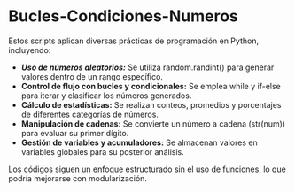# Bucles-Condiciones-Numeros


Estos scripts aplican diversas prácticas de programación en Python, incluyendo:

+ **_Uso de números aleatorios:_** Se utiliza random.randint() para generar valores dentro de un rango específico.
+ **Control de flujo con bucles y condicionales:** Se emplea while y if-else para iterar y clasificar los números generados.
+ **Cálculo de estadísticas:** Se realizan conteos, promedios y porcentajes de diferentes categorías de números.
+ **Manipulación de cadenas:** Se convierte un número a cadena (str(num)) para evaluar su primer dígito.
+ **Gestión de variables y acumuladores:** Se almacenan valores en variables globales para su posterior análisis.

Los códigos siguen un enfoque estructurado sin el uso de funciones, lo que podría mejorarse con modularización.
